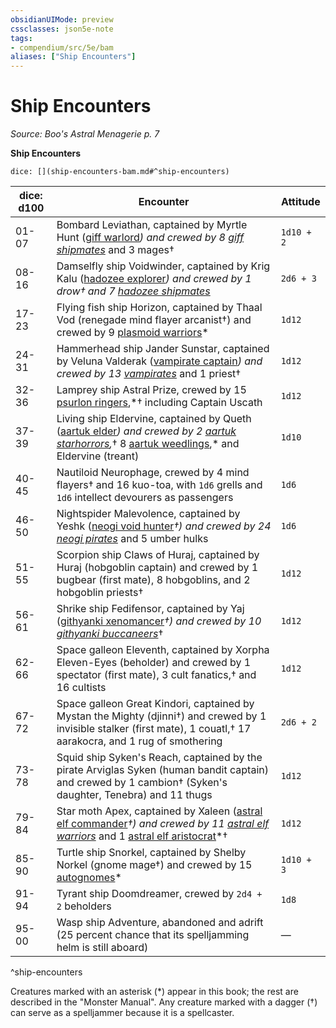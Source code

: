 ```yaml
---
obsidianUIMode: preview
cssclasses: json5e-note
tags:
- compendium/src/5e/bam
aliases: ["Ship Encounters"]
---
```

# Ship Encounters
*Source: Boo's Astral Menagerie p. 7* 

**Ship Encounters**

`dice: [](ship-encounters-bam.md#^ship-encounters)`

| dice: d100 | Encounter | Attitude |
|------------|-----------|----------|
| 01-07 | Bombard Leviathan, captained by Myrtle Hunt ([giff warlord](compendium/bestiary/humanoid/giff-warlord-bam.md)*) and crewed by 8 [giff shipmates](compendium/bestiary/humanoid/giff-shipmate-bam.md)* and 3 mages† | `1d10 + 2` |
| 08-16 | Damselfly ship Voidwinder, captained by Krig Kalu ([hadozee explorer](compendium/bestiary/humanoid/hadozee-explorer-bam.md)*) and crewed by 1 drow† and 7 [hadozee shipmates](compendium/bestiary/humanoid/hadozee-shipmate-bam.md)* | `2d6 + 3` |
| 17-23 | Flying fish ship Horizon, captained by Thaal Vod (renegade mind flayer arcanist†) and crewed by 9 [plasmoid warriors](compendium/bestiary/ooze/plasmoid-warrior-bam.md)* | `1d12` |
| 24-31 | Hammerhead ship Jander Sunstar, captained by Veluna Valderak ([vampirate captain](compendium/bestiary/undead/vampirate-captain-bam.md)*) and crewed by 13 [vampirates](compendium/bestiary/undead/vampirate-bam.md)* and 1 priest† | `1d12` |
| 32-36 | Lamprey ship Astral Prize, crewed by 15 [psurlon ringers](compendium/bestiary/aberration/psurlon-ringer-bam.md),*† including Captain Uscath | `1d12` |
| 37-39 | Living ship Eldervine, captained by Queth ([aartuk elder](compendium/bestiary/plant/aartuk-elder-bam.md)*) and crewed by 2 [aartuk starhorrors](compendium/bestiary/plant/aartuk-starhorror-bam.md),*† 8 [aartuk weedlings](compendium/bestiary/plant/aartuk-weedling-bam.md),* and Eldervine (treant) | `1d10` |
| 40-45 | Nautiloid Neurophage, crewed by 4 mind flayers† and 16 kuo-toa, with `1d6` grells and `1d6` intellect devourers as passengers | `1d6` |
| 46-50 | Nightspider Malevolence, captained by Yeshk ([neogi void hunter](compendium/bestiary/aberration/neogi-void-hunter-bam.md)*†) and crewed by 24 [neogi pirates](compendium/bestiary/aberration/neogi-pirate-bam.md)* and 5 umber hulks | `1d6` |
| 51-55 | Scorpion ship Claws of Huraj, captained by Huraj (hobgoblin captain) and crewed by 1 bugbear (first mate), 8 hobgoblins, and 2 hobgoblin priests† | `1d12` |
| 56-61 | Shrike ship Fedifensor, captained by Yaj ([githyanki xenomancer](compendium/bestiary/humanoid/githyanki-xenomancer-bam.md)*†) and crewed by 10 [githyanki buccaneers](compendium/bestiary/humanoid/githyanki-buccaneer-bam.md)*† | `1d12` |
| 62-66 | Space galleon Eleventh, captained by Xorpha Eleven-Eyes (beholder) and crewed by 1 spectator (first mate), 3 cult fanatics,† and 16 cultists | `1d12` |
| 67-72 | Space galleon Great Kindori, captained by Mystan the Mighty (djinni†) and crewed by 1 invisible stalker (first mate), 1 couatl,† 17 aarakocra, and 1 rug of smothering | `2d6 + 2` |
| 73-78 | Squid ship Syken's Reach, captained by the pirate Arviglas Syken (human bandit captain) and crewed by 1 cambion† (Syken's daughter, Tenebra) and 11 thugs | `1d12` |
| 79-84 | Star moth Apex, captained by Xaleen ([astral elf commander](compendium/bestiary/humanoid/astral-elf-commander-bam.md)*†) and crewed by 11 [astral elf warriors](compendium/bestiary/humanoid/astral-elf-warrior-bam.md)* and 1 [astral elf aristocrat](compendium/bestiary/humanoid/astral-elf-aristocrat-bam.md)*† | `1d12` |
| 85-90 | Turtle ship Snorkel, captained by Shelby Norkel (gnome mage†) and crewed by 15 [autognomes](compendium/bestiary/construct/autognome-bam.md)* | `1d10 + 3` |
| 91-94 | Tyrant ship Doomdreamer, crewed by `2d4 + 2` beholders | `1d8` |
| 95-00 | Wasp ship Adventure, abandoned and adrift (25 percent chance that its spelljamming helm is still aboard) | — |
^ship-encounters

Creatures marked with an asterisk (*) appear in this book; the rest are described in the "Monster Manual". Any creature marked with a dagger (†) can serve as a spelljammer because it is a spellcaster.